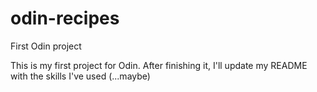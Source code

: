 # odin-recipes
First Odin project

This is my first project for Odin. After finishing it, I'll update my 
README with the skills I've used (...maybe)
